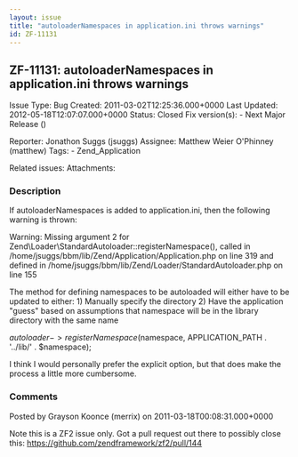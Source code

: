 ```yaml
---
layout: issue
title: "autoloaderNamespaces in application.ini throws warnings"
id: ZF-11131
---
```


ZF-11131: autoloaderNamespaces in application.ini throws warnings
-----------------------------------------------------------------

 Issue Type: Bug Created: 2011-03-02T12:25:36.000+0000 Last Updated: 2012-05-18T12:07:07.000+0000 Status: Closed Fix version(s): - Next Major Release ()
 
 Reporter:  Jonathon Suggs (jsuggs)  Assignee:  Matthew Weier O'Phinney (matthew)  Tags: - Zend\_Application
 
 Related issues: 
 Attachments: 
### Description

If autoloaderNamespaces is added to application.ini, then the following warning is thrown:

Warning: Missing argument 2 for Zend\\Loader\\StandardAutoloader::registerNamespace(), called in /home/jsuggs/bbm/lib/Zend/Application/Application.php on line 319 and defined in /home/jsuggs/bbm/lib/Zend/Loader/StandardAutoloader.php on line 155

The method for defining namespaces to be autoloaded will either have to be updated to either: 1) Manually specify the directory 2) Have the application "guess" based on assumptions that namespace will be in the library directory with the same name

$autoloader->registerNamespace($namespace, APPLICATION\_PATH . '../lib/' . $namespace);

I think I would personally prefer the explicit option, but that does make the process a little more cumbersome.

 

 

### Comments

Posted by Grayson Koonce (merrix) on 2011-03-18T00:08:31.000+0000

Note this is a ZF2 issue only. Got a pull request out there to possibly close this: <https://github.com/zendframework/zf2/pull/144>

 

 